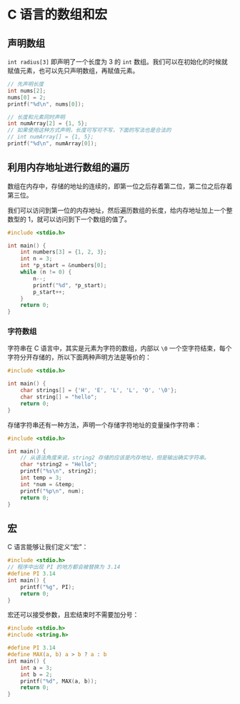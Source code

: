 # C 语言的数组和宏

## 声明数组

`int radius[3]` 即声明了一个长度为 3 的 `int` 数组。我们可以在初始化的时候就赋值元素，也可以先只声明数组，再赋值元素。

``` c
// 先声明长度
int nums[2];
nums[0] = 2;
printf("%d\n", nums[0]);

// 长度和元素同时声明
int numArray[2] = {1, 5};
// 如果使用这种方式声明，长度可写可不写，下面的写法也是合法的
// int numArray[] = {1, 5};
printf("%d\n", numArray[0]);
```

## 利用内存地址进行数组的遍历

数组在内存中，存储的地址的连续的，即第一位之后存着第二位，第二位之后存着第三位。

我们可以访问到第一位的内存地址，然后遍历数组的长度，给内存地址加上一个整数型的 1，就可以访问到下一个数组的值了。

``` c
#include <stdio.h>

int main() {
    int numbers[3] = {1, 2, 3};
    int n = 3;
    int *p_start = &numbers[0];
    while (n != 0) {
        n--;
        printf("%d", *p_start);
        p_start++;
    }
    return 0;
}
```

### 字符数组

字符串在 C 语言中，其实是元素为字符的数组，内部以 `\0` 一个空字符结束，每个字符分开存储的，所以下面两种声明方法是等价的：

``` c
#include <stdio.h>

int main() {
    char strings[] = {'H', 'E', 'L', 'L', 'O', '\0'};
    char string[] = "hello";
    return 0;
}
```

存储字符串还有一种方法，声明一个存储字符地址的变量操作字符串：

``` c
#include <stdio.h>

int main() {
    // 从语法角度来说，string2 存储的应该是内存地址，但是输出确实字符串。
    char *string2 = "Hello";
    printf("%s\n", string2);
    int temp = 3;
    int *num = &temp;
    printf("%p\n", num);
    return 0;
}
```



## 宏

C 语言能够让我们定义“宏”：

``` c
#include <stdio.h>
// 程序中出现 PI 的地方都会被替换为 3.14
#define PI 3.14
int main() {
    printf("%g", PI);
    return 0;
}
```

宏还可以接受参数，且宏结束时不需要加分号：

``` c
#include <stdio.h>
#include <string.h>

#define PI 3.14
#define MAX(a, b) a > b ? a : b
int main() {
    int a = 3;
    int b = 2;
    printf("%d", MAX(a, b));
    return 0;
}
```